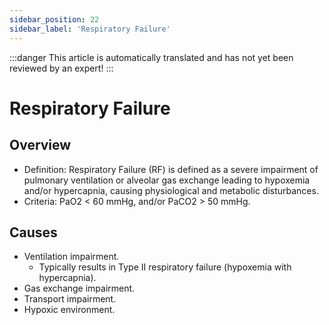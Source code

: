 ```yaml
---
sidebar_position: 22
sidebar_label: 'Respiratory Failure'
---
```


:::danger
This article is automatically translated and has not yet been reviewed by an expert!
:::

# Respiratory Failure

## Overview

- Definition: Respiratory Failure (RF) is defined as a severe impairment of pulmonary ventilation or alveolar gas exchange leading to hypoxemia and/or hypercapnia, causing physiological and metabolic disturbances.
- Criteria: PaO2 < 60 mmHg, and/or PaCO2 > 50 mmHg.

## Causes

- Ventilation impairment.
  - Typically results in Type II respiratory failure (hypoxemia with hypercapnia).
- Gas exchange impairment.
- Transport impairment.
- Hypoxic environment.

